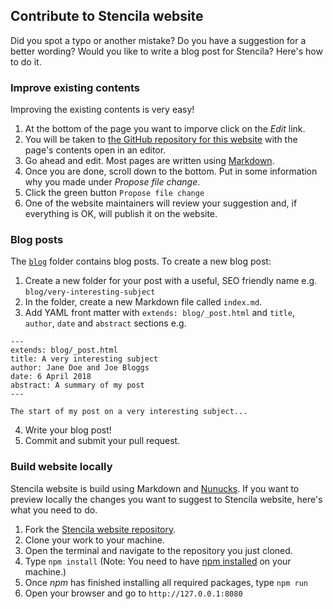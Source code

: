 ## Contribute to Stencila website

Did you spot a typo or another mistake? Do you have a suggestion for a better wording?
Would you like to write a blog post for Stencila? Here's how to do it.

### Improve existing contents

Improving the existing contents is very easy!

1. At the bottom of the page you want to imporve click on the *Edit* link.
2. You will be taken to [the GitHub repository for this website][stencila-website-repo] with the page's contents open in an editor.
3. Go ahead and edit. Most pages are written using [Markdown][markdown].
4. Once you are done, scroll down to the bottom. Put in some information why you made under
*Propose file change*.
5. Click the green button `Propose file change`
6. One of the website maintainers will review your suggestion and, if everything is OK,
will publish it on the website.

### Blog posts

The [`blog`](blog) folder contains blog posts. To create a new blog post:

1. Create a new folder for your post with a useful, SEO friendly name e.g. `blog/very-interesting-subject`
2. In the folder, create a new Markdown file called `index.md`.
3. Add YAML front matter with `extends: blog/_post.html` and `title`, `author`, `date` and `abstract` sections e.g.

```
---
extends: blog/_post.html
title: A very interesting subject
author: Jane Doe and Joe Bloggs
date: 6 April 2018
abstract: A summary of my post
---

The start of my post on a very interesting subject...
```

4. Write your blog post!
5. Commit and submit your pull request.

### Build website locally

Stencila website is build using Markdown and [Nunucks][nunjucks]. If you want to preview locally the changes you want to suggest to Stencila website, here's what you need to do.

1. Fork the [Stencila website repository][stencila-website-repo].
2. Clone your work to your machine.
3. Open the terminal and navigate to the repository you just cloned.
4. Type `npm install` (Note: You need to have [npm installed](https://www.npmjs.com/get-npm) on your machine.)
5. Once *npm* has finished installing all required packages, type `npm run`
6. Open your browser and go to `http://127.0.0.1:8080`


[stencila-site]: http://stenci.la/
[nunjucks]: https://mozilla.github.io/nunjucks/
[stencila-website-repo]: https://github.com/stencila/website
[markdown]: https://daringfireball.net/projects/markdown
